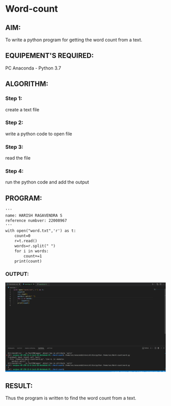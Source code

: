 # Word-count
## AIM:
To write a python program for getting the word count from a text.
## EQUIPEMENT'S REQUIRED: 
PC
Anaconda - Python 3.7
## ALGORITHM: 
### Step 1:
create a text file
### Step 2: 
write a python code to open file
### Step 3: 
read the file
### Step 4:  
run the python code and add the output
## PROGRAM:
```
'''
name: HARISH RAGAVENDRA S
reference numbver: 22008967
'''
with open("word.txt",'r') as t:
    count=0
    r=t.read()
    words=r.split(" ")
    for i in words:
        count+=1
    print(count)

```
### OUTPUT:
![output!](output.png)
## RESULT:
Thus the program is written to find the word count from a text.
